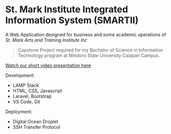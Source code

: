 # St. Mark Institute Integrated Information System (SMARTII)

A Web Application designed for business and some academic operations of *St. Mark Arts and Training Institute Inc*

> Capstone Project required for my Bachelor of Science in Information Technology program at Mindoro State University Calapan Campus.

[Watch our short video presentation here](https://youtu.be/RpSiih-21P0)

Development:
- LAMP Stack
- HTML, CSS, Javascript
- Laravel, Bootstrap
- VS Code, Git

Deployment:
- Digital Ocean Droplet
- SSH Transfer Protocol
